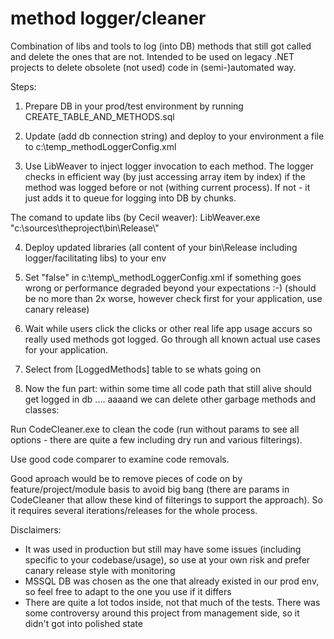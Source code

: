 # method logger/cleaner
Combination of libs and tools to log (into DB) methods that still got called and delete the ones that are not.
Intended to be used on legacy .NET projects to delete obsolete (not used) code in (semi-)automated way. 

Steps:

1. Prepare DB in your prod/test environment by running CREATE_TABLE_AND_METHODS.sql

2. Update (add db connection string) and deploy to your environment a file to c:\temp\_methodLoggerConfig.xml 

3. Use LibWeaver to inject logger invocation to each method. The logger checks in efficient way (by just accessing array item by index) if the method was logged before or not (withing current process). If not - it just adds it to queue for logging into DB by chunks. 

The comand to update libs (by Cecil weaver):
LibWeaver.exe "c:\\sources\\theproject\\bin\\Release\\"

4. Deploy updated libraries (all content of your bin\Release including logger/facilitating libs) to your env

5. Set "<Enabled>false</Enabled>" in c:\temp\\_methodLoggerConfig.xml if something goes wrong or performance degraded beyond your expectations :-) (should be no more than 2x worse, however check first for your application, use canary release)

6. Wait while users click the clicks or other real life app usage accurs so really used methods got logged. Go through all known actual use cases for your application.

7. Select from [LoggedMethods] table to se whats going on

8. Now the fun part: within some time all code path that still alive should get logged in db .... aaaand we can delete other garbage methods and classes:

Run CodeCleaner.exe to clean the code (run without params to see all options - there are quite a few including dry run and various filterings).

Use good code comparer to examine code removals.

Good aproach would be to remove pieces of code on by feature/project/module basis to avoid big bang (there are params in CodeCleaner that allow these kind of filterings to support the approach). So it requires several iterations/releases for the whole process.


Disclaimers:

- It was used in production but still may have some issues (including specific to your codebase/usage), so use at your own risk and prefer canary release style with monitoring
- MSSQL DB was chosen as the one that already existed in our prod env, so feel free to adapt to the one you use if it differs
- There are quite a lot todos inside, not that much of the tests. There was some controversy around this project from management side, so it didn't got into polished state
